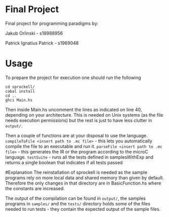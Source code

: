 # Final Project

Final project for programming paradigms by: 

Jakub Orlinski - s18988956

Patrick Ignatius Patrick - s1969048

# Usage
To prepare the project for execution one should run the following

```
cd sprockell/
cabal install
cd ..
ghci Main.hs
```

Then inside Main.hs uncomment the lines as indicated on line 40,
depending on your architecture. This is needed on Unix systems
(as the file needs execution permissions) but the rest is just to 
have less clutter in `output/`. 

Then a couple of functions are at your disposal to use the language.
`compileToFile <insert path to .mc file>` - this lets you automatically compile the file to an executable and run it.
`parseFile <insert path to .mc file>` - this generates the IR or the program according to the microC language. 
`testSuite` - runs all the tests defined in samplesWithExp and returns a single boolean that indicates if all tests passed

#Explanation
The reinstallation of sprockell is needed as the sample programs
rely on more local data and shared memory than given by default.
Therefore the only changes in that directory are in BasicFunction.hs
where the constants are increased.

The output of the compilation can be found in `output/`,
the samples programs in `samples/` and the `tests/` directory 
holds some of the files needed to run tests - they contain the
expected output of the sample files.